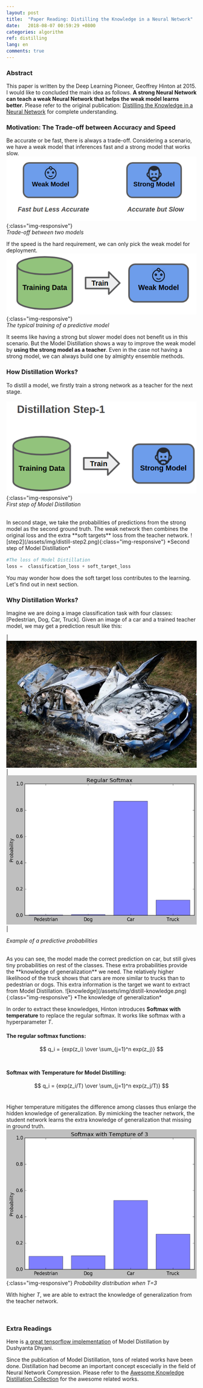 ```yaml
---
layout: post
title:  "Paper Reading: Distilling the Knowledge in a Neural Network"
date:   2018-08-07 00:59:29 +0800
categories: algorithm
ref: distilling
lang: en
comments: true
---
```

### **Abstract**
This paper is written by the Deep Learning Pioneer, Geoffrey Hinton at 2015. I would like to concluded the main idea as follows. **A strong Neural Network can teach a weak Neural Network that helps the weak model learns better**. Please refer to the original publication: [Distilling the Knowledge in a Neural Network](https://arxiv.org/abs/1503.02531) for complete understanding.  

### **Motivation: The Trade-off between Accuracy and Speed**
Be accurate or be fast, there is always a trade-off. Considering a scenario, we have a weak model that inferences fast and a strong model that works slow.
![2-models](/assets/img/distill-2models.png){:class="img-responsive"}  
*Trade-off between two models*
<br />


If the speed is the hard requirement, we can only pick the weak model for deployment.
![normal](/assets/img/distill-normal.png){:class="img-responsive"}  
*The typical training of a predictive model*
<br />

It seems like having a strong but slower model does not benefit us in this scenario. But the Model Distillation shows a way to improve the weak model by **using the strong model as a teacher**. Even in the case not having a strong model, we can always build one by almighty ensemble methods.


### **How Distillation Works?**
To distill a model, we firstly train a strong network as a teacher for the next stage.  
<br />
![step1](/assets/img/distill-step1.png){:class="img-responsive"}  
*First step of Model Distillation*
<br />

<br />
In second stage, we take the probabilities of predictions from the strong model as the second ground truth. The weak network then combines the original loss and the extra **soft targets** loss from the teacher network.  
![step2](/assets/img/distill-step2.png){:class="img-responsive"}  
*Second step of Model Distillation*
<br />


``` Python
#The loss of Model Distillation
loss =  classification_loss + soft_target_loss
```

You may wonder how does the soft target loss contributes to the learning. Let's find out in next section.  

### **Why Distillation Works?**
Imagine we are doing a image classification task with four classes: [Pedestrian, Dog, Car, Truck].
Given an image of a car and a trained teacher model, we may get a prediction result like this:  

| ![car](/assets/img/distill-car.jpg) | ![softmax](/assets/img/distill-softmax.png)|

*Example of a predictive probabilities*
<br />


<br />
As you can see, the model made the correct prediction on car, but still gives tiny probabilities on rest of the classes. These extra probabilities provide the **knowledge of generalization** we need. The relatively higher likelihood of the truck shows that cars are more similar to trucks than to pedestrian or dogs. This extra information is the target we want to extract from Model Distillation.
![knowledge](/assets/img/distill-knowledge.png){:class="img-responsive"}
*The knowledge of generalization*
<br />

In order to extract these knowledges, Hinton introduces **Softmax with temperature** to replace the regular softmax. It works like softmax with a hyperparameter *T*.  

#### The regular softmax functions:
$$
q_i = {exp(z_i) \over \sum_{j=1}^n exp(z_j)}
$$
<br />


#### Softmax with Temperature for Model Distilling:  
$$
q_i = {exp(z_i/T) \over \sum_{j=1}^n exp(z_j/T)}
$$
<br />


Higher temperature mitigates the difference among classes thus enlarge the hidden knowledge of generalization. By mimicking the teacher network, the student network learns the extra knowledge of generalization that missing in ground truth.
![T](/assets/img/distill-softmax-T.png){:class="img-responsive"}
*Probability distribution when T=3*

With higher *T*, we are able to extract the knowledge of generalization from the teacher network.

<br />


### **Extra Readings**

Here is [a great tensorflow implementation](https://github.com/DushyantaDhyani/kdtf) of Model Distillation by Dushyanta Dhyani.

Since the publication of Model Distillation, tons of related works have been done. Distillation had become an important concept escecially in the field of Neural Network Compression.
Please refer to the [Awesome Knowledge Distillation Collection](https://github.com/dkozlov/awesome-knowledge-distillation) for the awesome related works.
